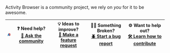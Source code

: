 Activity Browser is a community project, we rely on _you_ for it to be awesome.

| <picture><img alt="AB logo" src="https://github.com/LCA-ActivityBrowser/activity-browser/blob/main/activity_browser/static/icons/main/activitybrowser.png?raw=true" width="25"></picture> | ❓ Need help?<br/>[💬 Ask the community](https://github.com/LCA-ActivityBrowser/activity-browser/discussions?discussions_q=) | 💡 Ideas to improve?<br/>[💭 Make a feature request](https://github.com/LCA-ActivityBrowser/activity-browser/issues/new?assignees=&labels=feature&projects=&template=feature_request.yml) | ⛓️‍💥 Something Broken?<br/>[🪲 Start a bug report](https://github.com/LCA-ActivityBrowser/activity-browser/issues/new?assignees=&labels=bug&projects=&template=bug_report.yml) | ⚙️ Want to help out? <br/>[🛠️ Learn how to contribute](https://github.com/LCA-ActivityBrowser/activity-browser/blob/main/CONTRIBUTING.md) |
|-------------------------------------------------------------------------------------------------------------------------------------------------------------------------------------------|----------------------------------------------------------------------------------------------------------------------------|-------------------------------------------------------------------------------------------------------------------------------------------------------------------------------------------|---------------------------------------------------------------------------------------------------------------------------------------------------------------------------------|-----------------------------------------------------------|
